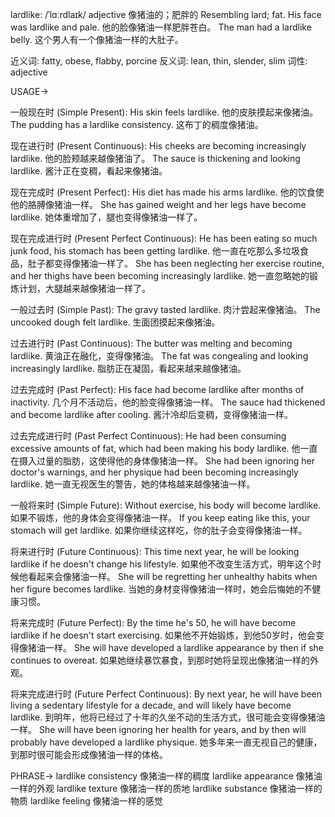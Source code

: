 lardlike: /ˈlɑːrdlaɪk/
adjective
像猪油的；肥胖的
Resembling lard; fat.
His face was lardlike and pale. 他的脸像猪油一样肥胖苍白。
The man had a lardlike belly.  这个男人有一个像猪油一样的大肚子。

近义词: fatty, obese, flabby, porcine
反义词: lean, thin, slender, slim
词性: adjective


USAGE->

一般现在时 (Simple Present):
His skin feels lardlike. 他的皮肤摸起来像猪油。
The pudding has a lardlike consistency.  这布丁的稠度像猪油。

现在进行时 (Present Continuous):
His cheeks are becoming increasingly lardlike. 他的脸颊越来越像猪油了。
The sauce is thickening and looking lardlike.  酱汁正在变稠，看起来像猪油。

现在完成时 (Present Perfect):
His diet has made his arms lardlike. 他的饮食使他的胳膊像猪油一样。
She has gained weight and her legs have become lardlike. 她体重增加了，腿也变得像猪油一样了。

现在完成进行时 (Present Perfect Continuous):
He has been eating so much junk food, his stomach has been getting lardlike. 他一直在吃那么多垃圾食品，肚子都变得像猪油一样了。
She has been neglecting her exercise routine, and her thighs have been becoming increasingly lardlike. 她一直忽略她的锻炼计划，大腿越来越像猪油一样了。


一般过去时 (Simple Past):
The gravy tasted lardlike. 肉汁尝起来像猪油。
The uncooked dough felt lardlike. 生面团摸起来像猪油。

过去进行时 (Past Continuous):
The butter was melting and becoming lardlike. 黄油正在融化，变得像猪油。
The fat was congealing and looking increasingly lardlike.  脂肪正在凝固，看起来越来越像猪油。

过去完成时 (Past Perfect):
His face had become lardlike after months of inactivity. 几个月不活动后，他的脸变得像猪油一样。
The sauce had thickened and become lardlike after cooling. 酱汁冷却后变稠，变得像猪油一样。

过去完成进行时 (Past Perfect Continuous):
He had been consuming excessive amounts of fat, which had been making his body lardlike. 他一直在摄入过量的脂肪，这使得他的身体像猪油一样。
She had been ignoring her doctor's warnings, and her physique had been becoming increasingly lardlike. 她一直无视医生的警告，她的体格越来越像猪油一样。


一般将来时 (Simple Future):
Without exercise, his body will become lardlike. 如果不锻炼，他的身体会变得像猪油一样。
If you keep eating like this, your stomach will get lardlike. 如果你继续这样吃，你的肚子会变得像猪油一样。

将来进行时 (Future Continuous):
This time next year, he will be looking lardlike if he doesn't change his lifestyle. 如果他不改变生活方式，明年这个时候他看起来会像猪油一样。
She will be regretting her unhealthy habits when her figure becomes lardlike. 当她的身材变得像猪油一样时，她会后悔她的不健康习惯。

将来完成时 (Future Perfect):
By the time he's 50, he will have become lardlike if he doesn't start exercising. 如果他不开始锻炼，到他50岁时，他会变得像猪油一样。
She will have developed a lardlike appearance by then if she continues to overeat. 如果她继续暴饮暴食，到那时她将呈现出像猪油一样的外观。

将来完成进行时 (Future Perfect Continuous):
By next year, he will have been living a sedentary lifestyle for a decade, and will likely have become lardlike. 到明年，他将已经过了十年的久坐不动的生活方式，很可能会变得像猪油一样。
She will have been ignoring her health for years, and by then will probably have developed a lardlike physique. 她多年来一直无视自己的健康，到那时很可能会形成像猪油一样的体格。



PHRASE->
lardlike consistency  像猪油一样的稠度
lardlike appearance  像猪油一样的外观
lardlike texture  像猪油一样的质地
lardlike substance  像猪油一样的物质
lardlike feeling 像猪油一样的感觉
